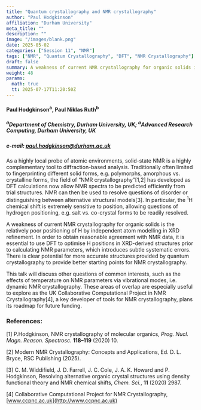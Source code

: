 ```yaml
---
title: "Quantum crystallography and NMR crystallography"
author: "Paul Hodgkinson"
affiliation: "Durham University"
meta_title: ""
description: ""
image: "/images/blank.png"
date: 2025-05-02
categories: ["Session 11", "NMR"]
tags: ["NMR", "Quantum Crystallography", "DFT", "NMR Crystallography"]
draft: false
summary: A weakness of current NMR crystallography for organic solids is the relatively poor positioning of H by independent atom modelling in XRD refinement. In order to obtain reasonable agreement with NMR data
weight: 48
params:
  math: true
  tt: 2025-07-17T11:20:50Z
---
```


#### Paul Hodgkinson<sup>a</sup>, Paul Niklas Ruth<sup>b</sup>

##### <sup>a</sup>Department of Chemistry, Durham University, UK; <sup>a</sup>Advanced Research Computing, Durham University, UK

##### e-mail: paul.hodgkinson@durham.ac.uk 

As a highly local probe of atomic environments, solid-state NMR is a
highly complementary tool to diffraction-based analysis. Traditionally
often limited to fingerprinting different solid forms, e.g. polymorphs,
amorphous vs. crystalline forms, the field of “NMR
crystallography”\[1,2\] has developed as DFT calculations now allow NMR
spectra to be predicted efficiently from trial structures. NMR can then
be used to resolve questions of disorder or distinguishing between
alternative structural models\[3\]. In particular, the <sup>1</sup>H
chemical shift is extremely sensitive to position, allowing questions of
hydrogen positioning, e.g. salt vs. co-crystal forms to be readily
resolved.

A weakness of current NMR crystallography for organic solids is the
relatively poor positioning of H by independent atom modelling in XRD
refinement. In order to obtain reasonable agreement with NMR data, it is
essential to use DFT to optimise H positions in XRD-derived structures
prior to calculating NMR parameters, which introduces subtle systematic
errors. There is clear potential for more accurate structures provided
by quantum crystallography to provide better starting points for NMR
crystallography.

This talk will discuss other questions of common interests, such as the
effects of temperature on NMR parameters via vibrational modes, i.e.
dynamic NMR crystallography. These areas of overlap are especially
useful to explore as the UK Collaborative Computational Project in NMR
Crystallography\[4\], a key developer of tools for NMR crystallography,
plans its roadmap for future funding.

### References:

\[1\] P.Hodgkinson, NMR crystallography of molecular organics, *Prog. Nucl. Magn. Reason. Spectrosc.* **118–119** (2020) 10.

\[2\] Modern NMR Crystallography: Concepts and Applications, Ed. D. L. Bryce, RSC Publishing (2025).

\[3\] C. M. Widdifield, J. D. Farrell, J. C. Cole, J. A. K. Howard and P. Hodgkinson, Resolving alternative organic crystal structures using density functional theory and NMR chemical shifts, *Chem. Sci.*, **11** (2020) 2987.

\[4\] Collaborative Computational Project for NMR Crystallography, [www.ccpnc.ac.uk](http://www.ccpnc.ac.uk)
